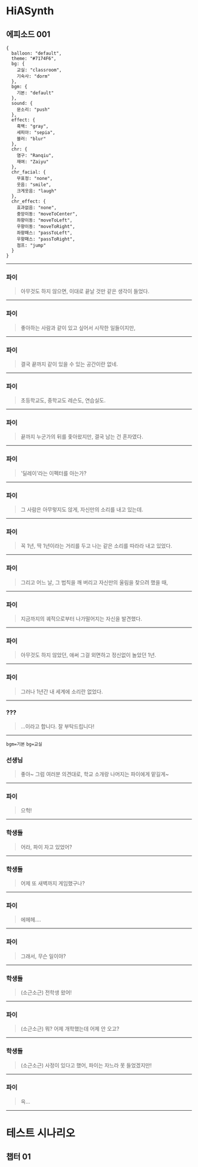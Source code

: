 
# HiASynth

## 에피소드 001

```
{
  balloon: "default",
  theme: "#7174F6",
  bg: {
    교실: "classroom",
    기숙사: "dorm"
  },
  bgm: {
    기본: "default"
  },
  sound: {
    문소리: "push"
  },
  effect: {
    흑백: "gray",
    세피아: "sepia",
    블러: "blur"
  },
  chr: {
    염구: "Ranqiu",
    재여: "Zaiyu"
  },
  chr_facial: {
    무표정: "none",
    웃음: "smile",
    크게웃음: "laugh"
  },
  chr_effect: {
    효과없음: "none",
    중앙이동: "moveToCenter",
    좌향이동: "moveToLeft",
    우향이동: "moveToRight",
    좌향패스: "passToLeft",
    우향패스: "passToRight",
    점프: "jump"
  }
}
```

---

### 파이
> 아무것도 하지 않으면,
> 이대로 끝날 것만 같은 생각이 들었다.

---

### 파이
> 좋아하는 사람과 같이 있고 싶어서
> 시작한 일들이지만,

---

### 파이
> 결국 끝까지 같이 있을 수 있는
> 공간이란 없네.

---

### 파이
> 초등학교도, 중학교도
> 레슨도, 연습실도.

---

### 파이
> 끝까지 누군가의 뒤를 좇아왔지만,
> 결국 남는 건 혼자였다.

---

### 파이
> '딜레이'라는
> 이펙터를 아는가?

---
### 파이
> 그 사람은 아무렇지도 않게,
> 자신만의 소리를 내고 있는데.

---

### 파이
> 꼭 1년, 딱 1년이라는
> 거리를 두고 나는
> 같은 소리를 따라라 내고 있었다.

---

### 파이
> 그리고 어느 날,
> 그 법칙을 깨 버리고
> 자신만의 울림을 찾으려 했을 때,

---

### 파이
> 지금까지의 궤적으로부터
> 나가떨어지는 자신을 발견했다.

---

### 파이
> 아무것도 하지 않았던,
> 애써 그걸 외면하고
> 정신없이 놀았던 1년.

---

### 파이
> 그러나 1년간 내 세계에
> 소리란 없었다.

---

### ???
> ...이라고 합니다.
> 잘 부탁드립니다!

---

`bgm=기본` `bg=교실`
### 선생님

> 좋아~ 그럼 여러분 의견대로,
> 학교 소개랑 나머지는
> 파이에게 맡길게~

---

<!--bgm--> <!--bg-->
### 파이
> 으헉!

---

<!--bgm--> <!--bg-->
### 학생들
> 어라, 파이 자고 있었어?

---

<!--bgm--> <!--bg-->
### 학생들
> 어제 또 새벽까지 게임했구나?

---

<!--bgm--> <!--bg-->
### 파이
> 에헤헤....

---

<!--bgm--> <!--bg-->
### 파이
> 그래서, 무슨 일이야?

---

<!--bgm--> <!--bg-->
### 학생들
> (소근소근) 전학생 왔어!

---

<!--bgm--> <!--bg-->
### 파이
> (소근소근) 
> 뭐? 어제 개학했는데
> 어제 안 오고?

---

<!--bgm--> <!--bg-->
### 학생들
> (소근소근) 사정이 있다고 했어,
> 파이는 자느라 못 들었겠지만!

---

<!--bgm--> <!--bg-->
### 파이

> 윽...

---

# 테스트 시나리오

## 챕터 01
